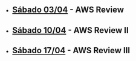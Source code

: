 - ## [Sábado 03/04](https://youtu.be/tjpKBbEfITg) - AWS Review
- ## [Sábado 10/04](https://youtu.be/w5ALXFRCekM) - AWS Review II
- ## [Sábado 17/04](https://youtu.be/-HeAZ2Sa4rw) - AWS Review III
